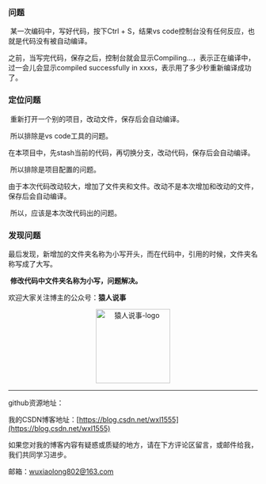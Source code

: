 ### 问题

​	某一次编码中，写好代码，按下Ctrl + S，结果vs code控制台没有任何反应，也就是代码没有被自动编译。

​	之前，当写完代码，保存之后，控制台就会显示Compiling...，表示正在编译中，过一会儿会显示compiled successfully in xxxs，表示用了多少秒重新编译成功了。

### 定位问题

​	重新打开一个别的项目，改动文件，保存后会自动编译。

​	所以排除是vs code工具的问题。

​	在本项目中，先stash当前的代码，再切换分支，改动代码，保存后会自动编译。

​	所以排除是项目配置的问题。

​	由于本次代码改动较大，增加了文件夹和文件。改动不是本次增加和改动的文件，保存后会自动编译。

​	所以，应该是本次改代码出的问题。

### 发现问题

​	最后发现，新增加的文件夹名称为小写开头，而在代码中，引用的时候，文件夹名称写成了大写。

​	**修改代码中文件夹名称为小写，问题解决。**



欢迎大家关注博主的公众号：<strong>猿人说事</strong>

<p align="center">
  <img src="http://storage.360buyimg.com/cdn-upload/yuanRenQR83057a63644441fda8a095ae68c574c5.jpg" alt="猿人说事-logo" width="150px" height="150px"/>
  <br>
</p>

---

github资源地址：[ ]( https://github.com/LeonWuV/FE-blog-repository/blob/master/)

我的CSDN博客地址：[https://blog.csdn.net/wxl1555](https://blog.csdn.net/wxl1555)

如果您对我的博客内容有疑惑或质疑的地方，请在下方评论区留言，或邮件给我，我们共同学习进步。

邮箱：wuxiaolong802@163.com

